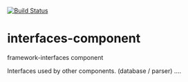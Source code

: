 [![Build Status](https://travis-ci.org/chilimatic/interfaces-component.svg?branch=master)](https://travis-ci.org/chilimatic/chilimatic-framework)

# interfaces-component
framework-interfaces component

Interfaces used by other components. (database / parser) ....
